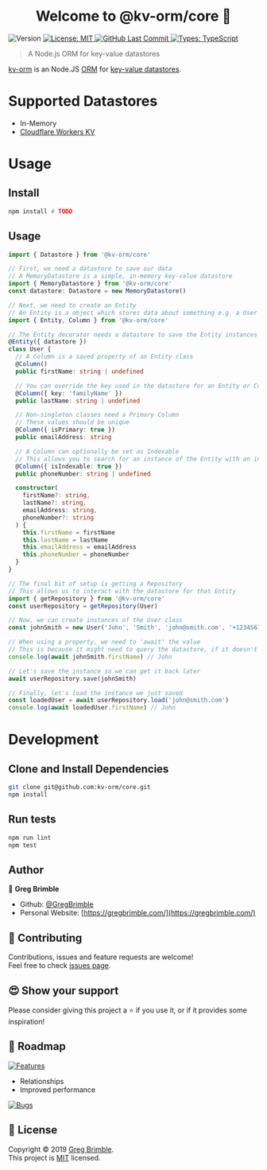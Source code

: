 <h1 align="center">Welcome to @kv-orm/core 👋</h1>
<p>
  <img alt="Version" src="https://img.shields.io/github/package-json/v/kv-orm/core?style=for-the-badge" />
  <a href="https://github.com/kv-orm/core/blob/master/LICENSE" target="_blank">
    <img alt="License: MIT" src="https://img.shields.io/github/license/kv-orm/core?style=for-the-badge" />
  </a>
  <a href="https://github.com/kv-orm/core" target="_blank">
    <img alt="GitHub Last Commit" src="https://img.shields.io/github/last-commit/gregbrimble/kv-orm.svg?logo=github&style=for-the-badge" />
  </a>
  <a href="https://www.typescriptlang.org/" target="_blank">
    <img alt="Types: TypeScript" src="https://img.shields.io/npm/types/kv-orm.svg?style=for-the-badge">
  </a>
</p>

> A Node.js ORM for key-value datastores

[kv-orm] is an Node.JS [ORM](https://en.wikipedia.org/wiki/Object-relational_mapping) for [key-value datastores](https://en.wikipedia.org/wiki/Key-value_database).

# Supported Datastores

- In-Memory
- [Cloudflare Workers KV](https://github.com/kv-orm/cf-workers)

# Usage

## Install

```sh
npm install # TODO
```

## Usage

```typescript
import { Datastore } from '@kv-orm/core'

// First, we need a datastore to save our data
// A MemoryDatastore is a simple, in-memory key-value datastore
import { MemoryDatastore } from '@kv-orm/core'
const datastore: Datastore = new MemoryDatastore()

// Next, we need to create an Entity
// An Entity is a object which stores data about something e.g. a User
import { Entity, Column } from '@kv-orm/core'

// The Entity decorator needs a datastore to save the Entity instances into
@Entity({ datastore })
class User {
  // A Column is a saved property of an Entity class
  @Column()
  public firstName: string | undefined

  // You can override the key used in the datastore for an Entity or Column by passing it into the decorator
  @Column({ key: 'familyName' })
  public lastName: string | undefined

  // Non-singleton classes need a Primary Column
  // These values should be unique
  @Column({ isPrimary: true })
  public emailAddress: string

  // A Column can optionally be set as Indexable
  // This allows you to search for an instance of the Entity with an indexed value
  @Column({ isIndexable: true })
  public phoneNumber: string | undefined

  constructor(
    firstName?: string,
    lastName?: string,
    emailAddress: string,
    phoneNumber?: string
  ) {
    this.firstName = firstName
    this.lastName = lastName
    this.emailAddress = emailAddress
    this.phoneNumber = phoneNumber
  }
}

// The final bit of setup is getting a Repository
// This allows us to interact with the datastore for that Entity
import { getRepository } from '@kv-orm/core'
const userRepository = getRepository(User)

// Now, we can create instances of the User class
const johnSmith = new User('John', 'Smith', 'john@smith.com', '+1234567890')

// When using a property, we need to 'await' the value
// This is because it might need to query the datastore, if it doesn't have the value in memory
console.log(await johnSmith.firstName) // John

// Let's save the instance so we can get it back later
await userRepository.save(johnSmith)

// Finally, let's load the instance we just saved
const loadedUser = await userRepository.load('john@smith.com')
console.log(await loadedUser.firstName) // John
```

# Development

## Clone and Install Dependencies

```sh
git clone git@github.com:kv-orm/core.git
npm install
```

## Run tests

```sh
npm run lint
npm test
```

## Author

👤 **Greg Brimble**

- Github: [@GregBrimble](https://github.com/GregBrimble)
- Personal Website: [https://gregbrimble.com/](https://gregbrimble.com/)

## 🤝 Contributing

Contributions, issues and feature requests are welcome!<br />Feel free to check [issues page](https://github.com/kv-orm/core/issues).

## 😍 Show your support

Please consider giving this project a ⭐️ if you use it, or if it provides some inspiration!

## 🚎 Roadmap

<a href="https://github.com/kv-orm/core/issues?q=is%3Aopen+is%3Aissue+label%3Aenhancement" target="_blank">
  <img alt="Features" src="https://img.shields.io/github/issues/kv-orm/core/enhancement?color=%2335a501&label=Features&logo=github&style=for-the-badge" />
</a>

- Relationships
- Improved performance

<a href="https://github.com/kv-orm/core/issues?q=is%3Aopen+is%3Aissue+label%3Abug" target="_blank">
  <img alt="Bugs" src="https://img.shields.io/github/issues/kv-orm/core/bug?color=%23d73a4a&label=Bugs&logo=github&style=for-the-badge" />
</a>

## 📝 License

Copyright © 2019 [Greg Brimble](https://github.com/GregBrimble).<br />
This project is [MIT](https://github.com/kv-orm/core/blob/master/LICENSE) licensed.

[kv-orm]: https://github.com/kv-orm/core
